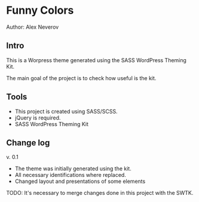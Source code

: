 # Funny Colors

Author: Alex Neverov

## Intro

This is a Worpress theme generated using the SASS WordPress Theming Kit.

The main goal of the project is to check how useful is the kit.

## Tools

- This project is created using SASS/SCSS.
- jQuery is required.
- SASS WordPress Theming Kit

## Change log


v. 0.1

- The theme was initially generated using the kit.
- All necessary identifications where replaced.
- Changed layout and presentations of some elements

TODO: It's necessary to merge changes done in this project with the SWTK.
